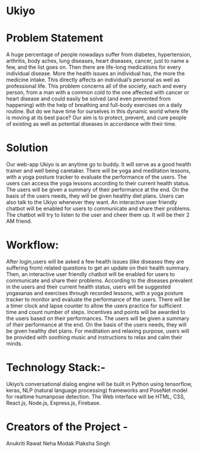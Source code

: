 # Ukiyo
# Problem Statement 
A huge percentage of people nowadays suffer from diabetes, hypertension, arthritis, body aches, lung diseases, heart diseases, cancer, just to name a few, and the list goes on. Then there are life-long medications for every individual disease. More the health issues an individual has, the more the medicine intake. This directly affects an individual’s personal as well as professional life.
This problem concerns all of the society, each and every person, from a man with a common cold to the one affected with cancer or heart disease and could easily be solved (and even prevented from happening) with the help of breathing and full-body exercises on a daily routine. But do we have time for ourselves in this dynamic world where life is moving at its best pace?
Our aim is to protect, prevent, and cure people of existing as well as potential diseases in accordance with their time.
# Solution
Our web-app Ukiyo is an anytime go to buddy. It will serve as a good health trainer and well being caretaker.
There will be yoga and meditation lessons, with a yoga posture tracker to evaluate the performance of the users. The users can access the yoga lessons according to their current health status. The users will be given a summary of their performance at the end. On the basis of the users needs, they will be given healthy diet plans. Users can also talk to the Ukiyo whenever they want. An interactive user friendly chatbot will be enabled for users to communicate and share their problems. The chatbot will try to listen to the user and cheer them up. It will be their 2 AM friend.
# Workflow:
After login,users will be asked a few health issues (like diseases they are suffering from) related questions to get an update on their health summary. Then, an interactive user friendly chatbot will be enabled for users to communicate and share their problems. 
According to the diseases prevalent in the users and their current health status, users will be suggested yogasanas and exercises through recorded lessons, with a yoga posture tracker to monitor and evaluate the performance of the users. There will be a timer clock and lapse counter to allow the users practice for sufficient time and count number of steps.
Incentives and points will be awarded to the users based on their performances.
The users will be given a summary of their performance at the end. On the basis of the users needs, they will be given healthy diet plans. 
For meditation and relaxing purpose, users will be provided with soothing music and instructions to relax and calm their minds.
# Technology Stack:-
Ukiyo’s conversational dialog engine will be built in Python using tensorflow, keras, NLP (natural language processing) frameworks and PoseNet model for realtime humanpose detection.
The Web interface will be HTML, CSS, React.js, Node.js, Express.js, Firebase.

# Creators of the Project - 
Anukriti Rawat
Neha Modak
Plaksha Singh
